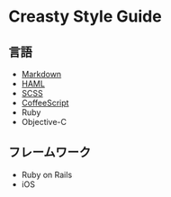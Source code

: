 
Creasty Style Guide
===================

言語
----

- [Markdown](languages/markdown.md)
- [HAML](languages/haml.md)
- [SCSS](languages/scss.md)
- [CoffeeScript](languages/coffeescript.md)
- Ruby
- Objective-C


フレームワーク
--------------

- Ruby on Rails
- iOS


